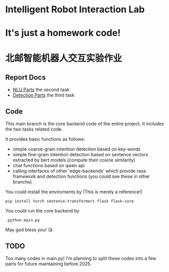 # Intelligent Robot Interaction Lab 
# It's just a homework code!
# 北邮智能机器人交互实验作业 

## Report Docs
* [NLU Parts](https://bupt-robotteam.feishu.cn/docx/IypSdIzxXo6Q2gxLwMWcue6Bnrd?from=from_copylink) the second task
* [Detection Parts](https://bupt-robotteam.feishu.cn/docx/LUHwd8ptZoy5Ttxnlsmcg7t4nJg?from=from_copylink)  the third task

## Code
  This main branch is the core backend code of the entire project. It includes the two tasks related code.
  
  It provides basic functions as follows:
  * simple coarse-grain intention detection based on key-words
  * simple fine-grain intention detection based on sentence vectors extracted by bert models (compute their cosine similarity)
  * chat functions based on qwen api
  * calling interfaces of other 'edge-backends' which provide rasa framework and detection functions (you could see these in other branchs)

You could install the enviroments by (This is merely a reference!)
``` shell
pip install torch sentence-transformers flask flask-core
```

You could run the core backend by
```shell
 python main.py
```

May god bless you! 😘

## TODO
  Too many codes in main.py! 
  I'm planning to split these codes into a few parts for future maintaining before 2025.
  
